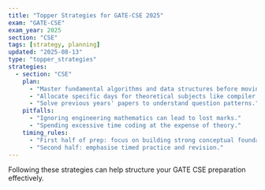 ```yaml
---
title: "Topper Strategies for GATE-CSE 2025"
exam: "GATE-CSE"
exam_year: 2025
section: "CSE"
tags: [strategy, planning]
updated: "2025-08-13"
type: "topper_strategies"
strategies:
  - section: "CSE"
    plan:
      - "Master fundamental algorithms and data structures before moving to advanced topics."
      - "Allocate specific days for theoretical subjects like compiler design and operating systems."
      - "Solve previous years' papers to understand question patterns."
    pitfalls:
      - "Ignoring engineering mathematics can lead to lost marks."
      - "Spending excessive time coding at the expense of theory."
    timing_rules:
      - "First half of prep: focus on building strong conceptual foundation."
      - "Second half: emphasise timed practice and revision."
---
```


Following these strategies can help structure your GATE CSE preparation effectively.